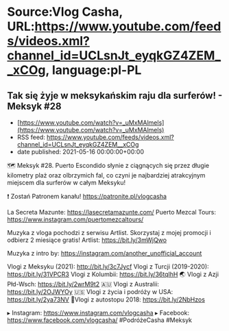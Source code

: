 # Source:Vlog Casha, URL:https://www.youtube.com/feeds/videos.xml?channel_id=UCLsnJt_eyqkGZ4ZEM__xCOg, language:pl-PL

## Tak się żyje w meksykańskim raju dla surferów! - Meksyk #28
 - [https://www.youtube.com/watch?v=_uMxMAlmels](https://www.youtube.com/watch?v=_uMxMAlmels)
 - RSS feed: https://www.youtube.com/feeds/videos.xml?channel_id=UCLsnJt_eyqkGZ4ZEM__xCOg
 - date published: 2021-05-16 00:00:00+00:00

🗺️ Meksyk #28. Puerto Escondido słynie z ciągnących się przez długie kilometry plaż oraz olbrzymich fal, co czyni je najbardziej atrakcyjnym miejscem dla surferów w całym Meksyku!

❗ Zostań Patronem kanału!
https://patronite.pl/vlogcasha

La Secreta Mazunte: https://lasecretamazunte.com/
Puerto Mezcal Tours: https://www.instagram.com/puertomezcaltours/

Muzyka z vloga pochodzi z serwisu Artlist. Skorzystaj z mojej promocji i odbierz 2 miesiące gratis!
Artlist: https://bit.ly/3mWjQwo

Muzyka z intro by: https://instagram.com/another_unofficial_account

Vlogi z Meksyku (2021): http://bit.ly/3c7Jycf
Vlogi z Turcji (2019-2020): https://bit.ly/31VPCR3
Vlogi z Kolumbii: https://bit.ly/36tqlhH
🌏 Vlogi z Azji Płd-Wsch: https://bit.ly/2wrM9t2
🇦🇺 Vlogi z Australii: https://bit.ly/2OJWYOy
🇺🇸 Vlogi z życia i podróży w USA: https://bit.ly/2ya73NV
🚙Vlogi z autostopu 2018: https://bit.ly/2NbHzos

▸ Instagram: https://www.instagram.com/vlogcasha
▸ Facebook: https://www.facebook.com/vlogcasha/
#PodróżeCasha #Meksyk

